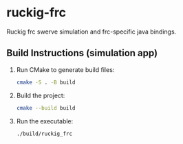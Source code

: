 # ruckig-frc

Ruckig frc swerve simulation and frc-specific java bindings.

## Build Instructions (simulation app)

1. Run CMake to generate build files:

   ```sh
   cmake -S . -B build
   ```

2. Build the project:

   ```sh
   cmake --build build
   ```

3. Run the executable:

   ```sh
   ./build/ruckig_frc
   ```
